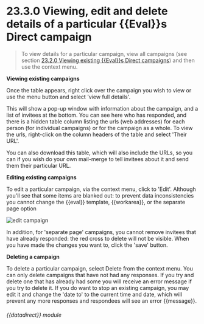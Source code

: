 # 23.3.0    Viewing, edit and delete details of a particular {{Eval}}s Direct campaign

> To view details for a particular campaign, view all campaigns (see section [23.2.0  Viewing existing {{Eval}}s Direct campaigns](/help/index/v/{{version}}/p/23.2.0)) and then use the context menu. 

**Viewing existing campaigns**

Once the table appears, right click over the campaign you wish to view or use the menu button and select 'view full details'.

This will show a pop-up window with information about the campaign, and a list of invitees at the bottom. You can see here who has responded, and there is a hidden table column listing the urls (web addresses) for each person (for individual campaigns) or for the campaign as a whole. To view the urls, right-click on the column headers of the table and select 'Their URL'.

You can also download this table, which will also include the URLs, so you can if you wish do your own mail-merge to tell invitees about it and send them their particular URL.

**Editing existing campaigns**

To edit a particular campaign, via the context menu, click to 'Edit'. Although you'll see that some items are blanked out: to prevent data inconsistencies you cannot change the {{eval}} template, {{workarea}}, or the separate page option

![edit campaign]({{imgpath}}209a.png)

In addition, for 'separate page' campaigns, you cannot remove invitees that have already responded: the red cross to delete will not be visible. When you have made the changes you want to, click the 'save' button.

**Deleting a campaign**

To delete a particular campaign, select Delete from the context menu. You can only delete campaigns that have not had any responses. If you try and delete one that has already had some you will receive an error message if you try to delete it. If you do want to stop an existing campaign, you may edit it and change the 'date to' to the current time and date, which will prevent any more responses and respondees will see an error {{message}}. 

###### {{datadirect}} module

